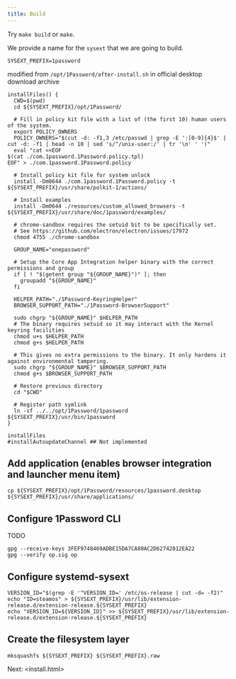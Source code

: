 ```yaml
---
title: Build
---
```


Try `make build` or `make`.

We provide a name for the `sysext` that we are going to build.

```shell
SYSEXT_PREFIX=1password
```

modified from `/opt/1Password/after-install.sh` in official desktop download archive

```shell
installFiles() {
  CWD=$(pwd)
  cd ${SYSEXT_PREFIX}/opt/1Password/

  # Fill in policy kit file with a list of (the first 10) human users of the system.
  export POLICY_OWNERS
  POLICY_OWNERS="$(cut -d: -f1,3 /etc/passwd | grep -E ':[0-9]{4}$' | cut -d: -f1 | head -n 10 | sed 's/^/unix-user:/' | tr '\n' ' ')"
  eval "cat <<EOF
$(cat ./com.1password.1Password.policy.tpl)
EOF" > ./com.1password.1Password.policy

  # Install policy kit file for system unlock
  install -Dm0644 ./com.1password.1Password.policy -t ${SYSEXT_PREFIX}/usr/share/polkit-1/actions/

  # Install examples
  install -Dm0644 ./resources/custom_allowed_browsers -t ${SYSEXT_PREFIX}/usr/share/doc/1password/examples/

  # chrome-sandbox requires the setuid bit to be specifically set.
  # See https://github.com/electron/electron/issues/17972
  chmod 4755 ./chrome-sandbox

  GROUP_NAME="onepassword"

  # Setup the Core App Integration helper binary with the correct permissions and group
  if [ ! "$(getent group "${GROUP_NAME}")" ]; then
    groupadd "${GROUP_NAME}"
  fi

  HELPER_PATH="./1Password-KeyringHelper"
  BROWSER_SUPPORT_PATH="./1Password-BrowserSupport"

  sudo chgrp "${GROUP_NAME}" $HELPER_PATH
  # The binary requires setuid so it may interact with the Kernel keyring facilities
  chmod u+s $HELPER_PATH
  chmod g+s $HELPER_PATH

  # This gives no extra permissions to the binary. It only hardens it against environmental tampering.
  sudo chgrp "${GROUP_NAME}" $BROWSER_SUPPORT_PATH
  chmod g+s $BROWSER_SUPPORT_PATH

  # Restore previous directory
  cd "$CWD"

  # Register path symlink
  ln -sf ../../opt/1Password/1password ${SYSEXT_PREFIX}/usr/bin/1password
}

installFiles
#installAutoupdateChannel ## Not implemented
```

## Add application (enables browser integration and launcher menu item)

```shell
cp ${SYSEXT_PREFIX}/opt/1Password/resources/1password.desktop ${SYSEXT_PREFIX}/usr/share/applications/
```

## Configure 1Password CLI

TODO

    gpg --receive-keys 3FEF9748469ADBE15DA7CA80AC2D62742012EA22
    gpg --verify op.sig op

## Configure systemd-sysext

```shell
VERSION_ID="$(grep -E '^VERSION_ID=' /etc/os-release | cut -d= -f2)"
echo "ID=steamos" > ${SYSEXT_PREFIX}/usr/lib/extension-release.d/extension-release.${SYSEXT_PREFIX}
echo "VERSION_ID=${VERSION_ID}" >> ${SYSEXT_PREFIX}/usr/lib/extension-release.d/extension-release.${SYSEXT_PREFIX}
```

## Create the filesystem layer

```shell
mksquashfs ${SYSEXT_PREFIX} ${SYSEXT_PREFIX}.raw
```

Next: <install.html>
